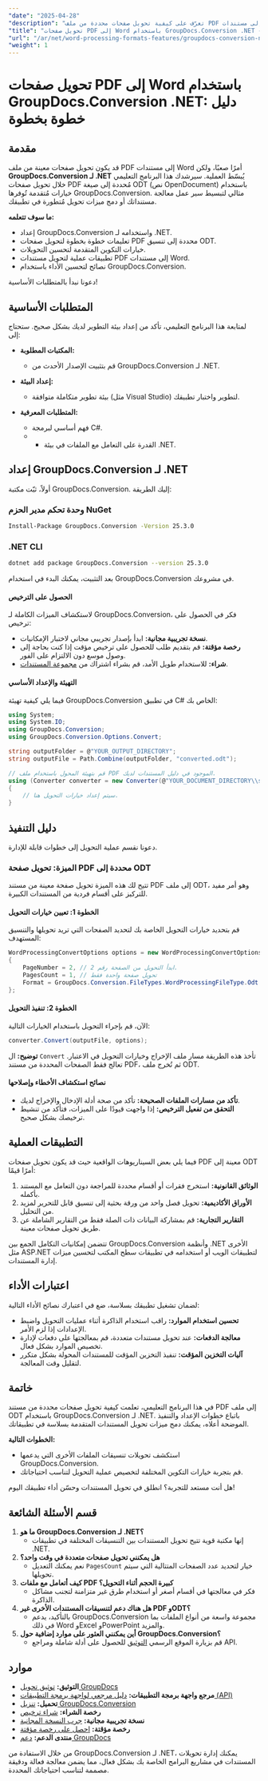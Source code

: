 ```yaml
---
"date": "2025-04-28"
"description": "تعرّف على كيفية تحويل صفحات محددة من ملف PDF إلى مستندات Word باستخدام GroupDocs.Conversion لـ .NET. بسّط سير عمل معالجة مستنداتك مع هذا الدليل الشامل."
"title": "تحويل صفحات PDF إلى Word باستخدام GroupDocs.Conversion .NET - دليل خطوة بخطوة"
"url": "/ar/net/word-processing-formats-features/groupdocs-conversion-net-pdf-to-word/"
"weight": 1
---
```


# تحويل صفحات PDF إلى Word باستخدام GroupDocs.Conversion .NET: دليل خطوة بخطوة

## مقدمة

قد يكون تحويل صفحات معينة من ملف PDF إلى مستندات Word أمرًا صعبًا، ولكن **GroupDocs.Conversion لـ .NET** يُبسّط العملية. سيرشدك هذا البرنامج التعليمي خلال تحويل صفحات PDF مُحددة إلى صيغة ODT (نص OpenDocument) باستخدام خيارات مُتقدمة تُوفرها GroupDocs.Conversion. مثالي لتبسيط سير عمل معالجة مستنداتك أو دمج ميزات تحويل مُتطورة في تطبيقك.

**ما سوف تتعلمه:**
- إعداد GroupDocs.Conversion واستخدامه لـ .NET.
- تعليمات خطوة بخطوة لتحويل صفحات PDF محددة إلى تنسيق ODT.
- خيارات التكوين المتقدمة لتحسين التحويلات.
- تطبيقات عملية لتحويل مستندات PDF إلى مستندات Word.
- نصائح لتحسين الأداء باستخدام GroupDocs.Conversion.

دعونا نبدأ بالمتطلبات الأساسية!

## المتطلبات الأساسية

لمتابعة هذا البرنامج التعليمي، تأكد من إعداد بيئة التطوير لديك بشكل صحيح. ستحتاج إلى:

- **المكتبات المطلوبة:** 
  - قم بتثبيت الإصدار الأحدث من GroupDocs.Conversion لـ .NET.
  
- **إعداد البيئة:**
  - بيئة تطوير متكاملة متوافقة (مثل Visual Studio) لتطوير واختبار تطبيقك.
  
- **المتطلبات المعرفية:**
  - فهم أساسي لبرمجة C#.
  - - القدرة على التعامل مع الملفات في بيئة .NET.

## إعداد GroupDocs.Conversion لـ .NET

أولاً، ثبّت مكتبة GroupDocs.Conversion. إليك الطريقة:

### وحدة تحكم مدير الحزم NuGet
```bash
Install-Package GroupDocs.Conversion -Version 25.3.0
```

### .NET CLI
```bash
dotnet add package GroupDocs.Conversion --version 25.3.0
```

بعد التثبيت، يمكنك البدء في استخدام GroupDocs.Conversion في مشروعك.

#### الحصول على الترخيص
لاستكشاف الميزات الكاملة لـ GroupDocs.Conversion، فكر في الحصول على ترخيص:
- **نسخة تجريبية مجانية:** ابدأ بإصدار تجريبي مجاني لاختبار الإمكانيات.
- **رخصة مؤقتة:** قم بتقديم طلب للحصول على ترخيص مؤقت إذا كنت بحاجة إلى وصول موسع دون الالتزام على الفور.
- **شراء:** للاستخدام طويل الأمد، قم بشراء اشتراك من [مجموعة المستندات](https://purchase.groupdocs.com/buy).

#### التهيئة والإعداد الأساسي
فيما يلي كيفية تهيئة GroupDocs.Conversion في تطبيق C# الخاص بك:
```csharp
using System;
using System.IO;
using GroupDocs.Conversion;
using GroupDocs.Conversion.Options.Convert;

string outputFolder = @"YOUR_OUTPUT_DIRECTORY";
string outputFile = Path.Combine(outputFolder, "converted.odt");

// قم بتهيئة المحول باستخدام ملف PDF الموجود في دليل المستندات لديك.
using (Converter converter = new Converter(@"YOUR_DOCUMENT_DIRECTORY\\sample.pdf"))
{
    // سيتم إعداد خيارات التحويل هنا.
}
```

## دليل التنفيذ

دعونا نقسم عملية التحويل إلى خطوات قابلة للإدارة.

### الميزة: تحويل صفحة PDF محددة إلى ODT
تتيح لك هذه الميزة تحويل صفحة معينة من مستند PDF إلى ملف ODT، وهو أمر مفيد للتركيز على أقسام فردية من المستندات الكبيرة.

#### الخطوة 1: تعيين خيارات التحويل
قم بتحديد خيارات التحويل الخاصة بك لتحديد الصفحات التي تريد تحويلها والتنسيق المستهدف:
```csharp
WordProcessingConvertOptions options = new WordProcessingConvertOptions
{
    PageNumber = 2, // ابدأ التحويل من الصفحة رقم 2.
    PagesCount = 1, // تحويل صفحة واحدة فقط
    Format = GroupDocs.Conversion.FileTypes.WordProcessingFileType.Odt // تنسيق الهدف هو ODT.
};
```

#### الخطوة 2: تنفيذ التحويل
الآن، قم بإجراء التحويل باستخدام الخيارات التالية:
```csharp
converter.Convert(outputFile, options);
```

**توضيح:** ال `Convert` تأخذ هذه الطريقة مسار ملف الإخراج وخيارات التحويل في الاعتبار. تعالج فقط الصفحات المحددة من مستند PDF، ثم تُخرج ملف ODT.

#### نصائح استكشاف الأخطاء وإصلاحها
- **تأكد من مسارات الملفات الصحيحة:** تأكد من صحة أدلة الإدخال والإخراج لديك.
- **التحقق من تفعيل الترخيص:** إذا واجهت قيودًا على الميزات، فتأكد من تنشيط ترخيصك بشكل صحيح.

## التطبيقات العملية
فيما يلي بعض السيناريوهات الواقعية حيث قد يكون تحويل صفحات PDF معينة إلى ODT أمرًا قيمًا:
1. **الوثائق القانونية:** استخرج فقرات أو أقسام محددة للمراجعة دون التعامل مع المستند بأكمله.
2. **الأوراق الأكاديمية:** تحويل فصل واحد من ورقة بحثية إلى تنسيق قابل للتحرير لمزيد من التحليل.
3. **التقارير التجارية:** قم بمشاركة البيانات ذات الصلة فقط من التقارير الشاملة عن طريق تحويل صفحات معينة.

تتضمن إمكانيات التكامل الجمع بين GroupDocs.Conversion وأنظمة .NET الأخرى مثل ASP.NET لتطبيقات الويب أو استخدامه في تطبيقات سطح المكتب لتحسين ميزات إدارة المستندات.

## اعتبارات الأداء
لضمان تشغيل تطبيقك بسلاسة، ضع في اعتبارك نصائح الأداء التالية:
- **تحسين استخدام الموارد:** راقب استخدام الذاكرة أثناء عمليات التحويل واضبط الإعدادات إذا لزم الأمر.
- **معالجة الدفعات:** عند تحويل مستندات متعددة، قم بمعالجتها على دفعات لإدارة تخصيص الموارد بشكل فعال.
- **آليات التخزين المؤقت:** تنفيذ التخزين المؤقت للمستندات المحولة بشكل متكرر لتقليل وقت المعالجة.

## خاتمة
في هذا البرنامج التعليمي، تعلمت كيفية تحويل صفحات محددة من مستند PDF إلى ملف ODT باستخدام GroupDocs.Conversion لـ .NET. باتباع خطوات الإعداد والتنفيذ الموضحة أعلاه، يمكنك دمج ميزات تحويل المستندات المتقدمة بسلاسة في تطبيقاتك.

**الخطوات التالية:**
- استكشف تحويلات تنسيقات الملفات الأخرى التي يدعمها GroupDocs.Conversion.
- قم بتجربة خيارات التكوين المختلفة لتخصيص عملية التحويل لتناسب احتياجاتك.

هل أنت مستعد للتجربة؟ انطلق في تحويل المستندات وحسّن أداء تطبيقك اليوم!

## قسم الأسئلة الشائعة
1. **ما هو GroupDocs.Conversion لـ .NET؟**
   - إنها مكتبة قوية تتيح تحويل المستندات بين التنسيقات المختلفة في تطبيقات .NET.
2. **هل يمكنني تحويل صفحات متعددة في وقت واحد؟**
   - نعم يمكنك التعديل `PagesCount` خيار لتحديد عدد الصفحات المتتالية التي سيتم تحويلها.
3. **كيف أتعامل مع ملفات PDF كبيرة الحجم أثناء التحويل؟**
   - فكر في معالجتها في أقسام أصغر أو استخدام طرق غير متزامنة لتجنب مشاكل الذاكرة.
4. **هل هناك دعم لتنسيقات المستندات الأخرى غير PDF وODT؟**
   - بالتأكيد، يدعم GroupDocs.Conversion مجموعة واسعة من أنواع الملفات بما في ذلك Word وExcel وPowerPoint والمزيد.
5. **أين يمكنني العثور على موارد إضافية حول GroupDocs.Conversion؟**
   - قم بزيارة الموقع الرسمي [التوثيق](https://docs.groupdocs.com/conversion/net/) للحصول على أدلة شاملة ومراجع API.

## موارد
- **التوثيق:** [توثيق تحويل GroupDocs](https://docs.groupdocs.com/conversion/net/)
- **مرجع واجهة برمجة التطبيقات:** [دليل مرجعي لواجهة برمجة التطبيقات (API)](https://reference.groupdocs.com/conversion/net/)
- **تحميل:** [تنزيل GroupDocs.Conversion](https://releases.groupdocs.com/conversion/net/)
- **رخصة الشراء:** [شراء ترخيص](https://purchase.groupdocs.com/buy)
- **نسخة تجريبية مجانية:** [جرب النسخة المجانية](https://releases.groupdocs.com/conversion/net/)
- **رخصة مؤقتة:** [احصل على رخصة مؤقتة](https://purchase.groupdocs.com/temporary-license/)
- **منتدى الدعم:** [دعم GroupDocs](https://forum.groupdocs.com/c/conversion/10)

من خلال الاستفادة من GroupDocs.Conversion لـ .NET، يمكنك إدارة تحويلات المستندات في مشاريع البرامج الخاصة بك بشكل فعال، مما يضمن معالجة فعالة ودقيقة مصممة لتناسب احتياجاتك المحددة.